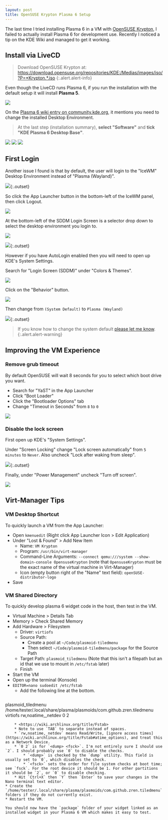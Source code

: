 ```yaml
---
layout: post
title: OpenSUSE Krypton Plasma 6 Setup
---
```


The last time I tried installing Plasma 6 in a VM with [OpenSUSE Krypton](https://en.opensuse.org/SDB:Argon_and_Krypton#Krypton), I failed to actually install Plasma 6 for development use. Recently I noticed a tip on the KDE Wiki and managed to get it working.

## Install via LiveCD

> Download OpenSUSE Krypton at:
> <https://download.opensuse.org/repositories/KDE:/Medias/images/iso/?P=*Krypton.*.iso>
{:.alert.alert-info}

Even though the LiveCD runs Plasma 6, if you run the installation with the default setup it will install **Plasma 5**.

![](/pic/2024-03-04___20-07-40.png)

On the [Plasma 6 wiki entry on community.kde.org](https://community.kde.org/Plasma/Plasma_6), it mentions you need to change the installed Desktop Environment.

> At the last step (installation summary), **select "Software"** and **tick "KDE Plasma 6 Desktop Base"**.

![](/pic/2024-03-04___20-08-42.png)
![](/pic/2024-03-04___20-09-17.png)
![](/pic/2024-03-04___20-09-47.png)


## First Login

Another issue I found is that by default, the user will login to the "IceWM" Desktop Environment instead of "Plasma (Wayland)".

![](/pic/2024-03-04___21-34-01.png){:.outset}

So click the App Launcher button in the bottom-left of the IceWM panel, then click Logout.

![](/pic/2024-03-04___21-34-42.png)

At the bottom-left of the SDDM Login Screen is a selector drop down to select the desktop environment you login to.

![](/pic/2024-03-04___21-35-23.png)

![](/pic/2024-03-04___21-36-36.png){:.outset}


However if you have AutoLogin enabled then you will need to open up KDE's System Settings.

Search for "Login Screen (SDDM)" under "Colors & Themes".

![](/pic/2024-03-04___21-42-59.png)

Click on the "Behavior" button.

![](/pic/2024-03-04___21-43-53.png)

Then change from `(System Default)` to `Plasma (Wayland)`

![](/pic/2024-03-04___21-44-28.png){:.outset}

> If you know how to change the system default [please let me know](https://github.com/Zren/zren.github.io/issues).
{:.alert.alert-warning}

## Improving the VM Experience

### Remove grub timeout

By default OpenSUSE will wait 8 seconds for you to select which boot drive you want.

* Search for "YaST" in the App Launcher
* Click "Boot Loader"
* Click the "Bootloader Options" tab
* Change "Timeout in Seconds" from `8` to `0`

![](/pic/2024-03-04___22-03-42.png)


### Disable the lock screen

First open up KDE's "System Settings".

Under "Screen Locking" change "Lock screen automatically" from `5 minutes` to `Never`. Also uncheck "Lock after waking from sleep".

![](/pic/2024-03-04___22-26-10.png){:.outset}

Finally, under "Power Management" uncheck "Turn off screen".

![](/pic/2024-03-04___22-25-18.png)


## Virt-Manager Tips

### VM Desktop Shortcut

To quickly launch a VM from the App Launcher:

* Open `kmenuedit` (Right click App Launcher Icon > Edit Application)
* Under "Lost & Found" > Add New Item
	* Name: `VM Krypton`
	* Program: `/usr/bin/virt-manager`
	* Command-Line Arguments: `--connect qemu:///system --show-domain-console OpensuseKrypton` (note that `OpensuseKrypton` must be the exact name of the virtual machine in Virt-Manager)
	* Icon (empty button right of the "Name" text field): `openSUSE-distributor-logo`
* Save

### VM Shared Directory

To quickly develop plasma 6 widget code in the host, then test in the VM.

* Virtual Machine > Details Tab
* Memory > Check Shared Memory
* Add Hardware > Filesystem
	* Driver: `virtiofs`
	* Source Path: 
		* Create a pool at `~/Code/plasmoid-tiledmenu`
		* Then select `~/Code/plasmoid-tiledmenu/package` for the Source Path
	* Target Path: `plasmoid_tiledmenu` (Note that this isn't a filepath but an id that we use to mount in `/etc/fstab` later)
	* Finish
* Start the VM
* Open up the terminal (Konsole)
* `EDITOR=nano sudoedit /etc/fstab`
	* Add the following line at the bottom.  
	  ```
plasmoid_tiledmenu	/home/tester/.local/share/plasma/plasmoids/com.github.zren.tiledmenu	virtiofs	rw,noatime,_netdev	0	2
```
	* <https://wiki.archlinux.org/title/Fstab>
	* Note to use `TAB` to separate instead of spaces.
	* `rw,noatime,_netdev` means Read/Write, [ignore access times](https://wiki.archlinux.org/title/Fstab#atime_options), and treat this as a Network Device.
	* `0 2` is for `<dump> <fsck>`. I'm not entirely sure I should use `2`. I should probably use `0` to disable the checks.
		* `<dump>` is checked by the `dump` utility. This field is usually set to `0`, which disables the check.
		* `<fsck>` sets the order for file system checks at boot time; see `fsck`. For the root device it should be 1. For other partitions it should be `2`, or `0` to disable checking.
	* Hit `Ctrl+X` then `Y` then `Enter` to save your changes in the Nano terminal text editor.
* Create the `/home/tester/.local/share/plasma/plasmoids/com.github.zren.tiledmenu` folders if they do not currently exist.
* Restart the VM.

You should now have the `package` folder of your widget linked as an installed widget in your Plasma 6 VM which makes it easy to test.




